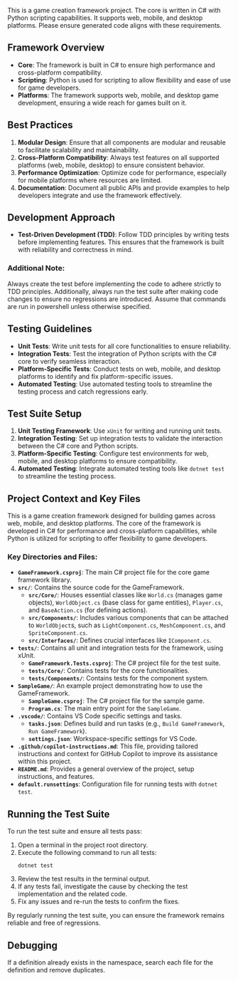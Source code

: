 <!-- Use this file to provide workspace-specific custom instructions to Copilot. For more details, visit https://code.visualstudio.com/docs/copilot/copilot-customization#_use-a-githubcopilotinstructionsmd-file -->

This is a game creation framework project. The core is written in C# with Python scripting capabilities. It supports web, mobile, and desktop platforms. Please ensure generated code aligns with these requirements.

## Framework Overview
- **Core**: The framework is built in C# to ensure high performance and cross-platform compatibility.
- **Scripting**: Python is used for scripting to allow flexibility and ease of use for game developers.
- **Platforms**: The framework supports web, mobile, and desktop game development, ensuring a wide reach for games built on it.

## Best Practices
1. **Modular Design**: Ensure that all components are modular and reusable to facilitate scalability and maintainability.
2. **Cross-Platform Compatibility**: Always test features on all supported platforms (web, mobile, desktop) to ensure consistent behavior.
3. **Performance Optimization**: Optimize code for performance, especially for mobile platforms where resources are limited.
4. **Documentation**: Document all public APIs and provide examples to help developers integrate and use the framework effectively.

## Development Approach
- **Test-Driven Development (TDD)**: Follow TDD principles by writing tests before implementing features. This ensures that the framework is built with reliability and correctness in mind.

### Additional Note:
Always create the test before implementing the code to adhere strictly to TDD principles. Additionally, always run the test suite after making code changes to ensure no regressions are introduced.
Assume that commands are run in powershell unless otherwise specified.

## Testing Guidelines
- **Unit Tests**: Write unit tests for all core functionalities to ensure reliability.
- **Integration Tests**: Test the integration of Python scripts with the C# core to verify seamless interaction.
- **Platform-Specific Tests**: Conduct tests on web, mobile, and desktop platforms to identify and fix platform-specific issues.
- **Automated Testing**: Use automated testing tools to streamline the testing process and catch regressions early.

## Test Suite Setup
1. **Unit Testing Framework**: Use `xUnit` for writing and running unit tests.
2. **Integration Testing**: Set up integration tests to validate the interaction between the C# core and Python scripts.
3. **Platform-Specific Testing**: Configure test environments for web, mobile, and desktop platforms to ensure compatibility.
4. **Automated Testing**: Integrate automated testing tools like `dotnet test` to streamline the testing process.

## Project Context and Key Files

This is a game creation framework designed for building games across web, mobile, and desktop platforms. The core of the framework is developed in C# for performance and cross-platform capabilities, while Python is utilized for scripting to offer flexibility to game developers.

### Key Directories and Files:

*   **`GameFramework.csproj`**: The main C# project file for the core game framework library.
*   **`src/`**: Contains the source code for the GameFramework.
    *   **`src/Core/`**: Houses essential classes like `World.cs` (manages game objects), `WorldObject.cs` (base class for game entities), `Player.cs`, and `BaseAction.cs` (for defining actions).
    *   **`src/Components/`**: Includes various components that can be attached to `WorldObject`s, such as `LightComponent.cs`, `MeshComponent.cs`, and `SpriteComponent.cs`.
    *   **`src/Interfaces/`**: Defines crucial interfaces like `IComponent.cs`.
*   **`tests/`**: Contains all unit and integration tests for the framework, using xUnit.
    *   **`GameFramework.Tests.csproj`**: The C# project file for the test suite.
    *   **`tests/Core/`**: Contains tests for the core functionalities.
    *   **`tests/Components/`**: Contains tests for the component system.
*   **`SampleGame/`**: An example project demonstrating how to use the GameFramework.
    *   **`SampleGame.csproj`**: The C# project file for the sample game.
    *   **`Program.cs`**: The main entry point for the `SampleGame`.
*   **`.vscode/`**: Contains VS Code specific settings and tasks.
    *   **`tasks.json`**: Defines build and run tasks (e.g., `Build GameFramework`, `Run GameFramework`).
    *   **`settings.json`**: Workspace-specific settings for VS Code.
*   **`.github/copilot-instructions.md`**: This file, providing tailored instructions and context for GitHub Copilot to improve its assistance within this project.
*   **`README.md`**: Provides a general overview of the project, setup instructions, and features.
*   **`default.runsettings`**: Configuration file for running tests with `dotnet test`.

## Running the Test Suite
To run the test suite and ensure all tests pass:

1. Open a terminal in the project root directory.
2. Execute the following command to run all tests:
   ```
   dotnet test
   ```
3. Review the test results in the terminal output.
4. If any tests fail, investigate the cause by checking the test implementation and the related code.
5. Fix any issues and re-run the tests to confirm the fixes.

By regularly running the test suite, you can ensure the framework remains reliable and free of regressions.

## Debugging
If a definition already exists in the namespace, search each file for the definition and remove duplicates.